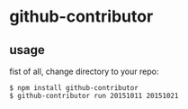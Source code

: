 # github-contributor

## usage
fist of all, change directory to your repo:
```
$ npm install github-contributor
$ github-contributor run 20151011 20151021
```



